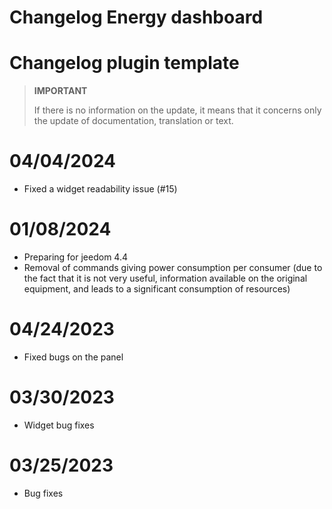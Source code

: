 # Changelog Energy dashboard

# Changelog plugin template

>**IMPORTANT**
>
>If there is no information on the update, it means that it concerns only the update of documentation, translation or text.

# 04/04/2024

- Fixed a widget readability issue (#15)

# 01/08/2024

- Preparing for jeedom 4.4
- Removal of commands giving power consumption per consumer (due to the fact that it is not very useful, information available on the original equipment, and leads to a significant consumption of resources)

# 04/24/2023

- Fixed bugs on the panel

# 03/30/2023

- Widget bug fixes

# 03/25/2023

- Bug fixes
